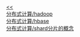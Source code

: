 <br/>[<<](?name=index)<br/>[分布式计算/hadoop](?name=分布式计算/hadoop)<br/>[分布式计算/hbase](?name=分布式计算/hbase)<br/>[分布式计算/shard分片的概念](?name=分布式计算/shard分片的概念)